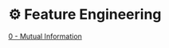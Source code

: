 # ⚙️ Feature Engineering

[0 - Mutual Information](https://github.com/CSFelix/data-science-studies/blob/main/src/06%20-%20Feature%20Engineering/0%20-%20Mutual%20Information.ipynb)
